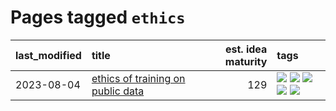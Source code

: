 # Pages tagged `ethics`

|last_modified|title|est. idea maturity|tags
|:---|:---|---:|:---|
|2023-08-04|[ethics of training on public data](../ethics_of_public_data.md)|129|[![](https://img.shields.io/badge/tag-ai_ethics-99b5f2)](../tags/ai_ethics.md) [![](https://img.shields.io/badge/tag-ethics-d46ff4)](../tags/ethics.md) [![](https://img.shields.io/badge/tag-fair_use-faa2fc)](../tags/fair_use.md) [![](https://img.shields.io/badge/tag-philosophy-35b163)](../tags/philosophy.md) [![](https://img.shields.io/badge/tag-remix_culture-1ee399)](../tags/remix_culture.md)|